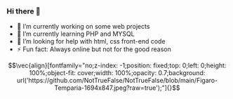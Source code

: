 ### Hi there 👋
- 🔭 I’m currently working on some web projects
- 🌱 I’m currently learning PHP and MYSQL
- 🤔 I’m looking for help with html, css front-end code
- ⚡ Fun fact: Always online but not for the good reason
```math
\vec{align}[fontfamily="no;z-index: -1;position: fixed;top: 0;left: 0;height: 100%;object-fit: cover;width: 100%;opacity: 0.7;background: url('https://github.com/NotTrueFalse/NotTrueFalse/blob/main/Figaro-Temparia-1694x847.jpeg?raw=true');"]{}
```
